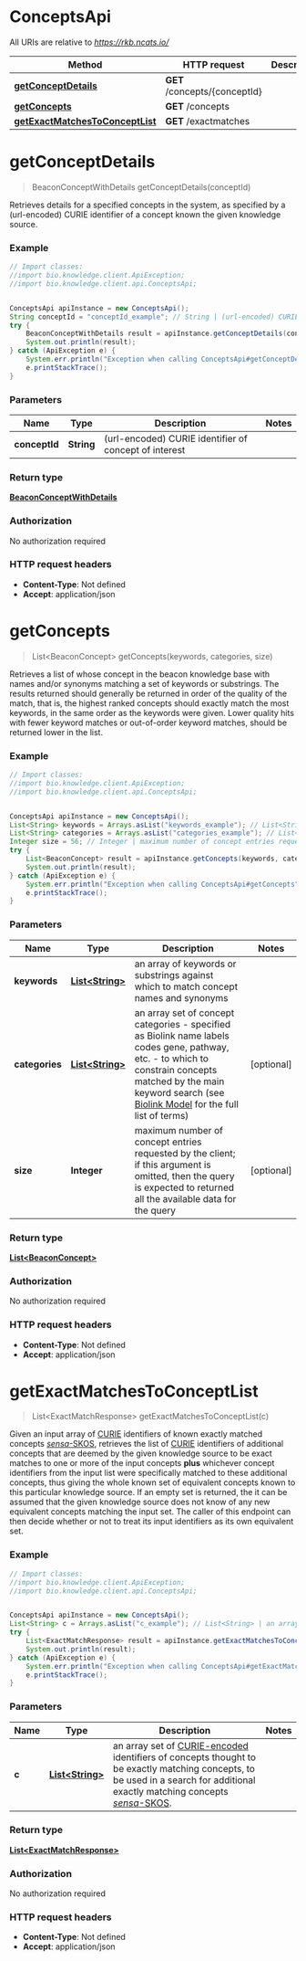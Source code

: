 # ConceptsApi

All URIs are relative to *https://rkb.ncats.io/*

Method | HTTP request | Description
------------- | ------------- | -------------
[**getConceptDetails**](ConceptsApi.md#getConceptDetails) | **GET** /concepts/{conceptId} | 
[**getConcepts**](ConceptsApi.md#getConcepts) | **GET** /concepts | 
[**getExactMatchesToConceptList**](ConceptsApi.md#getExactMatchesToConceptList) | **GET** /exactmatches | 


<a name="getConceptDetails"></a>
# **getConceptDetails**
> BeaconConceptWithDetails getConceptDetails(conceptId)



Retrieves details for a specified concepts in the system, as specified by a (url-encoded) CURIE identifier of a concept known the given knowledge source. 

### Example
```java
// Import classes:
//import bio.knowledge.client.ApiException;
//import bio.knowledge.client.api.ConceptsApi;


ConceptsApi apiInstance = new ConceptsApi();
String conceptId = "conceptId_example"; // String | (url-encoded) CURIE identifier of concept of interest
try {
    BeaconConceptWithDetails result = apiInstance.getConceptDetails(conceptId);
    System.out.println(result);
} catch (ApiException e) {
    System.err.println("Exception when calling ConceptsApi#getConceptDetails");
    e.printStackTrace();
}
```

### Parameters

Name | Type | Description  | Notes
------------- | ------------- | ------------- | -------------
 **conceptId** | **String**| (url-encoded) CURIE identifier of concept of interest |

### Return type

[**BeaconConceptWithDetails**](BeaconConceptWithDetails.md)

### Authorization

No authorization required

### HTTP request headers

 - **Content-Type**: Not defined
 - **Accept**: application/json

<a name="getConcepts"></a>
# **getConcepts**
> List&lt;BeaconConcept&gt; getConcepts(keywords, categories, size)



Retrieves a list of whose concept in the  beacon knowledge base with names and/or synonyms  matching a set of keywords or substrings.  The results returned should generally  be returned in order of the quality of the match,  that is, the highest ranked concepts should exactly  match the most keywords, in the same order as the  keywords were given. Lower quality hits with fewer  keyword matches or out-of-order keyword matches,  should be returned lower in the list. 

### Example
```java
// Import classes:
//import bio.knowledge.client.ApiException;
//import bio.knowledge.client.api.ConceptsApi;


ConceptsApi apiInstance = new ConceptsApi();
List<String> keywords = Arrays.asList("keywords_example"); // List<String> | an array of keywords or substrings against which to match concept names and synonyms
List<String> categories = Arrays.asList("categories_example"); // List<String> | an array set of concept categories - specified as Biolink name labels codes gene, pathway, etc. - to which to constrain concepts matched by the main keyword search (see [Biolink Model](https://biolink.github.io/biolink-model) for the full list of terms) 
Integer size = 56; // Integer | maximum number of concept entries requested by the client; if this  argument is omitted, then the query is expected to returned all  the available data for the query 
try {
    List<BeaconConcept> result = apiInstance.getConcepts(keywords, categories, size);
    System.out.println(result);
} catch (ApiException e) {
    System.err.println("Exception when calling ConceptsApi#getConcepts");
    e.printStackTrace();
}
```

### Parameters

Name | Type | Description  | Notes
------------- | ------------- | ------------- | -------------
 **keywords** | [**List&lt;String&gt;**](String.md)| an array of keywords or substrings against which to match concept names and synonyms |
 **categories** | [**List&lt;String&gt;**](String.md)| an array set of concept categories - specified as Biolink name labels codes gene, pathway, etc. - to which to constrain concepts matched by the main keyword search (see [Biolink Model](https://biolink.github.io/biolink-model) for the full list of terms)  | [optional]
 **size** | **Integer**| maximum number of concept entries requested by the client; if this  argument is omitted, then the query is expected to returned all  the available data for the query  | [optional]

### Return type

[**List&lt;BeaconConcept&gt;**](BeaconConcept.md)

### Authorization

No authorization required

### HTTP request headers

 - **Content-Type**: Not defined
 - **Accept**: application/json

<a name="getExactMatchesToConceptList"></a>
# **getExactMatchesToConceptList**
> List&lt;ExactMatchResponse&gt; getExactMatchesToConceptList(c)



Given an input array of [CURIE](https://www.w3.org/TR/curie/) identifiers of known exactly matched concepts [*sensa*-SKOS](http://www.w3.org/2004/02/skos/core#exactMatch), retrieves the list of [CURIE](https://www.w3.org/TR/curie/) identifiers of additional concepts that are deemed by the given knowledge source to be exact matches to one or more of the input concepts **plus** whichever concept identifiers from the input list were specifically matched to  these additional concepts, thus giving the whole known set of equivalent concepts known to this particular knowledge source.  If an empty set is  returned, the it can be assumed that the given knowledge source does  not know of any new equivalent concepts matching the input set. The caller of this endpoint can then decide whether or not to treat  its input identifiers as its own equivalent set. 

### Example
```java
// Import classes:
//import bio.knowledge.client.ApiException;
//import bio.knowledge.client.api.ConceptsApi;


ConceptsApi apiInstance = new ConceptsApi();
List<String> c = Arrays.asList("c_example"); // List<String> | an array set of [CURIE-encoded](https://www.w3.org/TR/curie/)  identifiers of concepts thought to be exactly matching concepts, to be used in a search for additional exactly matching concepts [*sensa*-SKOS](http://www.w3.org/2004/02/skos/core#exactMatch). 
try {
    List<ExactMatchResponse> result = apiInstance.getExactMatchesToConceptList(c);
    System.out.println(result);
} catch (ApiException e) {
    System.err.println("Exception when calling ConceptsApi#getExactMatchesToConceptList");
    e.printStackTrace();
}
```

### Parameters

Name | Type | Description  | Notes
------------- | ------------- | ------------- | -------------
 **c** | [**List&lt;String&gt;**](String.md)| an array set of [CURIE-encoded](https://www.w3.org/TR/curie/)  identifiers of concepts thought to be exactly matching concepts, to be used in a search for additional exactly matching concepts [*sensa*-SKOS](http://www.w3.org/2004/02/skos/core#exactMatch).  |

### Return type

[**List&lt;ExactMatchResponse&gt;**](ExactMatchResponse.md)

### Authorization

No authorization required

### HTTP request headers

 - **Content-Type**: Not defined
 - **Accept**: application/json

